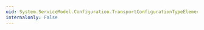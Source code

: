 ```yaml
---
uid: System.ServiceModel.Configuration.TransportConfigurationTypeElement
internalonly: False
---
```

